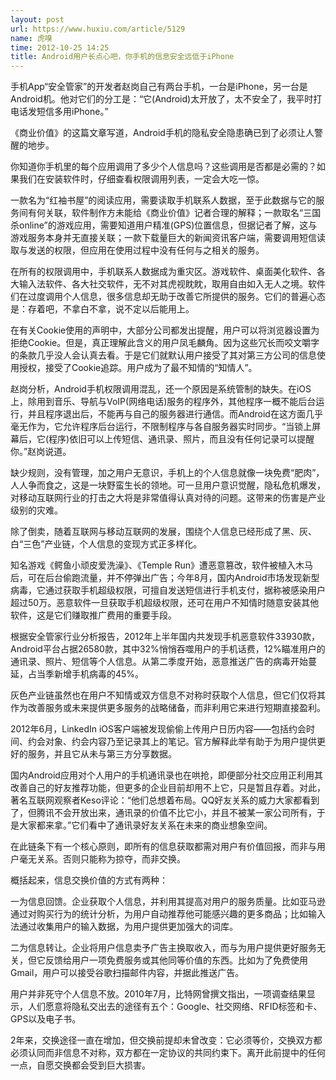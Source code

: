 ```yaml
---
layout: post
url: https://www.huxiu.com/article/5129
name: 虎嗅
time: 2012-10-25 14:25
title: Android用户长点心吧，你手机的信息安全远低于iPhone
---
```

手机App“安全管家”的开发者赵岗自己有两台手机，一台是iPhone，另一台是Android机。他对它们的分工是：“它(Android)太开放了，太不安全了，我平时打电话发短信多用iPhone。”

《商业价值》的这篇文章写道，Android手机的隐私安全隐患确已到了必须让人警醒的地步。

你知道你手机里的每个应用调用了多少个人信息吗？这些调用是否都是必需的？如果我们在安装软件时，仔细查看权限调用列表，一定会大吃一惊。

一款名为“红袖书屋”的阅读应用，需要读取手机联系人数据，至于此数据与它的服务间有何关联，软件制作方未能给《商业价值》记者合理的解释；一款取名“三国杀online”的游戏应用，需要知道用户精准(GPS)位置信息，但据记者了解，这与游戏服务本身并无直接关联；一款下载量巨大的新闻资讯客户端，需要调用短信读取与发送的权限，但应用在使用过程中没有任何与之相关的服务。

在所有的权限调用中，手机联系人数据成为重灾区。游戏软件、桌面美化软件、各大输入法软件、各大社交软件，无不对其虎视眈眈，取用自由如入无人之境。软件们在过度调用个人信息，很多信息却无助于改善它所提供的服务。它们的普遍心态是：存着吧，不拿白不拿，说不定以后能用上。

在有关Cookie使用的声明中，大部分公司都发出提醒，用户可以将浏览器设置为拒绝Cookie。但是，真正理解此含义的用户凤毛麟角。因为这些冗长而咬文嚼字的条款几乎没人会认真去看。于是它们就默认用户接受了其对第三方公司的信息使用授权，接受了Cookie追踪。用户成为了最不知情的“知情人”。

赵岗分析，Android手机权限调用混乱，还一个原因是系统管制的缺失。在iOS上，除用到音乐、导航与VoIP(网络电话)服务的程序外，其他程序一概不能后台运行，并且程序退出后，不能再与自己的服务器进行通信。而Android在这方面几乎毫无作为，它允许程序后台运行，不限制程序与各自服务器实时同步。“当锁上屏幕后，它(程序)依旧可以上传短信、通讯录、照片，而且没有任何记录可以提醒你。”赵岗说道。

缺少规则，没有管理，加之用户无意识，手机上的个人信息就像一块免费“肥肉”，人人争而食之，这是一块野蛮生长的领地。可一旦用户意识觉醒，隐私危机爆发，对移动互联网行业的打击之大将是非常值得认真对待的问题。这带来的伤害是产业级别的灾难。

除了倒卖，随着互联网与移动互联网的发展，围绕个人信息已经形成了黑、灰、白“三色”产业链，个人信息的变现方式正多样化。

知名游戏《鳄鱼小顽皮爱洗澡》、《Temple Run》遭恶意篡改，软件被植入木马后，可在后台偷跑流量，并不停弹出广告；今年8月，国内Android市场发现新型病毒，它通过获取手机超级权限，可擅自发送短信进行手机支付，据称被感染用户超过50万。恶意软件一旦获取手机超级权限，还可在用户不知情时随意安装其他软件，这是它们赚取推广费用的重要手段。

根据安全管家行业分析报告，2012年上半年国内共发现手机恶意软件33930款，Android平台占据26580款，其中32%悄悄吞噬用户的手机话费，12%瞄准用户的通讯录、照片、短信等个人信息。从第二季度开始，恶意推送广告的病毒开始蔓延，占当季新增手机病毒的45%。

灰色产业链虽然也在用户不知情或双方信息不对称时获取个人信息，但它们仅将其作为改善服务或未来提供更多服务的战略储备，而非利用它来进行短期直接盈利。

2012年6月，LinkedIn iOS客户端被发现偷偷上传用户日历内容——包括约会时间、约会对象、约会内容乃至记录其上的笔记。官方解释此举有助于为用户提供更好的服务，并且它从未与第三方分享数据。

国内Android应用对个人用户的手机通讯录也在哄抢，即便部分社交应用正利用其改善自己的好友推荐功能，但更多的企业目前却用不上它，只是暂且存着。对此，著名互联网观察者Keso评论：“他们总想着布局。QQ好友关系的威力大家都看到了，但腾讯不会开放出来，通讯录的价值不比它小，并且不被某一家公司所有，于是大家都来拿。”它们看中了通讯录好友关系在未来的商业想象空间。

在此链条下有一个核心原则，即所有的信息获取都需对用户有价值回报，而非与用户毫无关系。否则只能称为掠夺，而非交换。

概括起来，信息交换价值的方式有两种：

一为信息回馈。企业获取个人信息，并利用其提高对用户的服务质量。比如亚马逊通过对购买行为的统计分析，为用户自动推荐他可能感兴趣的更多商品；比如输入法通过收集用户的输入数据，为用户提供更加强大的词库。

二为信息转让。企业将用户信息卖予广告主换取收入，而与为用户提供更好服务无关，但它反馈给用户一项免费服务或其他同等价值的东西。比如为了免费使用Gmail，用户可以接受谷歌扫描邮件内容，并据此推送广告。

用户并非死守个人信息不放。2010年7月，比特网曾撰文指出，一项调查结果显示，人们愿意将隐私交出去的途径有五个：Google、社交网络、RFID标签和卡、GPS以及电子书。

2年来，交换途径一直在增加，但交换前提却未曾改变：它必须等价，交换双方都必须认同而非信息不对称，双方都在一定协议的共同约束下。离开此前提中的任何一点，自愿交换都会受到巨大损害。

